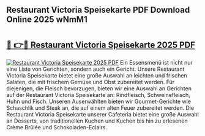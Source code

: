 ## Restaurant Victoria Speisekarte PDF Download Online 2025 wNmM1

# <h2><a href="http://gc7mmhy.nevu.top/?p=Restaurant+Victoria+Speisekarte">🔗 👉🔴 Restaurant Victoria Speisekarte 2025 PDF</a></h2>

[![Restaurant Victoria Speisekarte 2025 PDF](https://i.imgur.com/dBaPXMq.png)](http://gc7mmhy.nevu.top/?p=Restaurant+Victoria+Speisekarte)
Ein Essensmenü ist nicht nur eine Liste von Gerichten, sondern auch ein Gericht. Unsere Restaurant Victoria Speisekarte bietet eine große Auswahl an leichten und frischen Salaten, die mit frischem Gemüse und Obst zubereitet werden. Für diejenigen, die Fleisch bevorzugen, bieten wir eine Auswahl an Gerichten auf der Restaurant Victoria Speisekarte an: Rindfleisch, Schweinefleisch, Huhn und Fisch. Unseren Auserwählten bieten wir Gourmet-Gerichte wie Schaschlik und Steak an, die auf einem alten Feuer zubereitet werden. Die Restaurant Victoria Speisekarte unserer Cafeteria bietet eine große Auswahl an Desserts, von traditionellen Kuchen und Kuchen bis hin zu erlesenen Crème Brûlée und Schokoladen-Eclairs.
